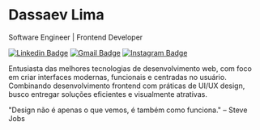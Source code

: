 # Dassaev Lima

Software Engineer | Frontend Developer

[![Linkedin Badge](https://img.shields.io/badge/-Dassaev%20Lima-3B8640?style=flat-square&logo=Linkedin&logoColor=white&link=https://www.linkedin.com/in/dassaev-lima/)](https://www.linkedin.com/in/dassaev-lima/)
[![Gmail Badge](https://img.shields.io/badge/-dassaevnascimento@gmail.com-3B8640?style=flat-square&logo=Gmail&logoColor=white&link=mailto:dassaevnascimento@gmail.com)](mailto:dassaevnascimento@gmail.com)
[![Instagram Badge](https://img.shields.io/badge/-dassaev_lima-3B8640?style=flat-square&logo=Instagram&logoColor=white&link=https://www.instagram.com/dassaev_lima)](https://www.instagram.com/dassaev_lima)

Entusiasta das melhores tecnologias de desenvolvimento web, com foco em criar interfaces modernas, funcionais e centradas no usuário. Combinando desenvolvimento frontend com práticas de UI/UX design, busco entregar soluções eficientes e visualmente atrativas.

"Design não é apenas o que vemos, é também como funciona." – Steve Jobs

